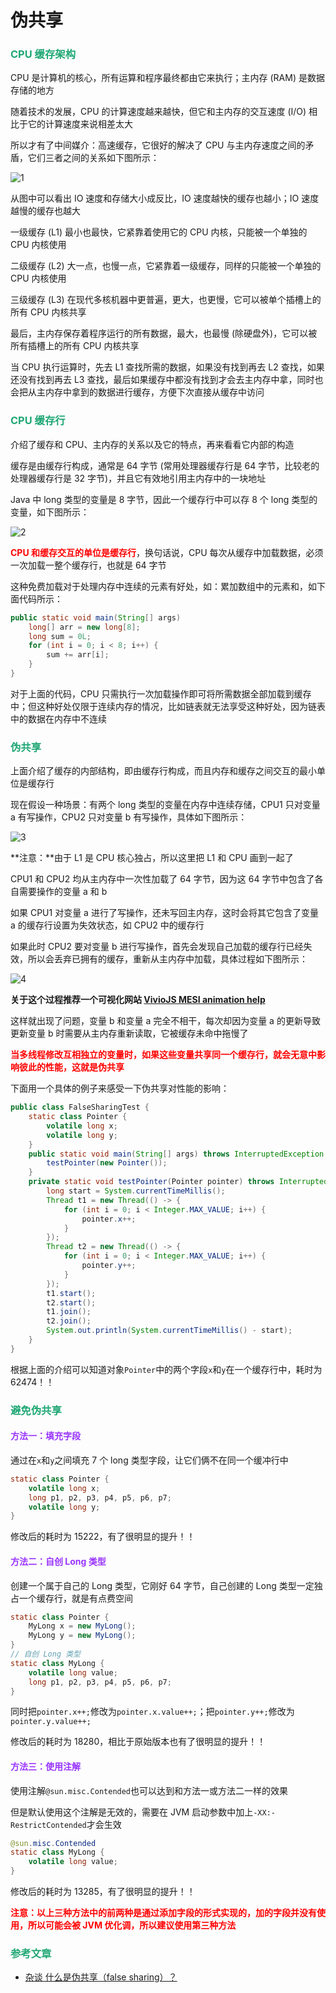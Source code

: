 # 伪共享

### <font color=#1FA774>CPU 缓存架构</font>

CPU 是计算机的核心，所有运算和程序最终都由它来执行；主内存 (RAM) 是数据存储的地方

随着技术的发展，CPU 的计算速度越来越快，但它和主内存的交互速度 (I/O) 相比于它的计算速度来说相差太大

所以才有了中间媒介：高速缓存，它很好的解决了 CPU 与主内存速度之间的矛盾，它们三者之间的关系如下图所示：

![1](https://cdn.jsdelivr.net/gh/LFool/image-hosting@master/20221130/2021211669810881rdu8aZ1.svg)

从图中可以看出 IO 速度和存储大小成反比，IO 速度越快的缓存也越小；IO 速度越慢的缓存也越大

一级缓存 (L1) 最小也最快，它紧靠着使用它的 CPU 内核，只能被一个单独的 CPU 内核使用

二级缓存 (L2) 大一点，也慢一点，它紧靠着一级缓存，同样的只能被一个单独的 CPU 内核使用

三级缓存 (L3) 在现代多核机器中更普遍，更大，也更慢，它可以被单个插槽上的所有 CPU 内核共享

最后，主内存保存着程序运行的所有数据，最大，也最慢 (除硬盘外)，它可以被所有插槽上的所有 CPU 内核共享

当 CPU 执行运算时，先去 L1 查找所需的数据，如果没有找到再去 L2 查找，如果还没有找到再去 L3 查找，最后如果缓存中都没有找到才会去主内存中拿，同时也会把从主内存中拿到的数据进行缓存，方便下次直接从缓存中访问

### <font color=#1FA774>CPU 缓存行</font>

介绍了缓存和 CPU、主内存的关系以及它的特点，再来看看它内部的构造

缓存是由缓存行构成，通常是 64 字节 (常用处理器缓存行是 64 字节，比较老的处理器缓存行是 32 字节)，并且它有效地引用主内存中的一块地址

Java 中 long 类型的变量是 8 字节，因此一个缓存行中可以存 8 个 long 类型的变量，如下图所示：

![2](https://cdn.jsdelivr.net/gh/LFool/image-hosting@master/20221130/2044281669812268teuhTJ2.svg)

**<font color='red'>CPU 和缓存交互的单位是缓存行</font>**，换句话说，CPU 每次从缓存中加载数据，必须一次加载一整个缓存行，也就是 64 字节

这种免费加载对于处理内存中连续的元素有好处，如：累加数组中的元素和，如下面代码所示：

```java
public static void main(String[] args) 
    long[] arr = new long[8];
	long sum = 0L;
	for (int i = 0; i < 8; i++) {
        sum += arr[i];
    }
}
```

对于上面的代码，CPU 只需执行一次加载操作即可将所需数据全部加载到缓存中；但这种好处仅限于连续内存的情况，比如链表就无法享受这种好处，因为链表中的数据在内存中不连续

### <font color=#1FA774>伪共享</font>

上面介绍了缓存的内部结构，即由缓存行构成，而且内存和缓存之间交互的最小单位是缓存行

现在假设一种场景：有两个 long 类型的变量在内存中连续存储，CPU1 只对变量 a 有写操作，CPU2 只对变量 b 有写操作，具体如下图所示：

![3](https://cdn.jsdelivr.net/gh/LFool/image-hosting@master/20221130/2110141669813814IouwdS3.svg)

**注意：**由于 L1 是 CPU 核心独占，所以这里把 L1 和 CPU 画到一起了

CPU1 和 CPU2 均从主内存中一次性加载了 64 字节，因为这 64 字节中包含了各自需要操作的变量 a 和 b

如果 CPU1 对变量 a 进行了写操作，还未写回主内存，这时会将其它包含了变量 a 的缓存行设置为失效状态，如 CPU2 中的缓存行

如果此时 CPU2 要对变量 b 进行写操作，首先会发现自己加载的缓存行已经失效，所以会丢弃已拥有的缓存，重新从主内存中加载，具体过程如下图所示：

![4](https://cdn.jsdelivr.net/gh/LFool/image-hosting@master/20221130/2133211669815201JUBuzL4.svg)

**关于这个过程推荐一个可视化网站 [VivioJS MESI animation help](https://www.scss.tcd.ie/Jeremy.Jones/VivioJS/caches/MESIHelp.htm)**

这样就出现了问题，变量 b 和变量 a 完全不相干，每次却因为变量 a 的更新导致更新变量 b 时需要从主内存重新读取，它被缓存未命中拖慢了

**<font color='red'>当多线程修改互相独立的变量时，如果这些变量共享同一个缓存行，就会无意中影响彼此的性能，这就是伪共享</font>**

下面用一个具体的例子来感受一下伪共享对性能的影响：

```java
public class FalseSharingTest {
    static class Pointer {
        volatile long x;
        volatile long y;
    }
    public static void main(String[] args) throws InterruptedException {
        testPointer(new Pointer());
    }
    private static void testPointer(Pointer pointer) throws InterruptedException {
        long start = System.currentTimeMillis();
        Thread t1 = new Thread(() -> {
            for (int i = 0; i < Integer.MAX_VALUE; i++) {
                pointer.x++;
            }
        });
        Thread t2 = new Thread(() -> {
            for (int i = 0; i < Integer.MAX_VALUE; i++) {
                pointer.y++;
            }
        });
        t1.start();
        t2.start();
        t1.join();
        t2.join();
        System.out.println(System.currentTimeMillis() - start);
    }
}
```

根据上面的介绍可以知道对象`Pointer`中的两个字段`x`和`y`在一个缓存行中，耗时为 62474！！

### <font color=#1FA774>避免伪共享</font>

#### <font color=#9933FF>方法一：填充字段</font>

通过在`x`和`y`之间填充 7 个 long 类型字段，让它们俩不在同一个缓冲行中

```java
static class Pointer {
    volatile long x;
    long p1, p2, p3, p4, p5, p6, p7;
    volatile long y;
}
```

修改后的耗时为 15222，有了很明显的提升！！

#### <font color=#9933FF>方法二：自创 Long 类型</font>

创建一个属于自己的 Long 类型，它刚好 64 字节，自己创建的 Long 类型一定独占一个缓存行，就是有点费空间

```java
static class Pointer {
    MyLong x = new MyLong();
    MyLong y = new MyLong();
}
// 自创 Long 类型
static class MyLong {
    volatile long value;
    long p1, p2, p3, p4, p5, p6, p7;
}
```

同时把`pointer.x++;`修改为`pointer.x.value++;`；把`pointer.y++;`修改为`pointer.y.value++;`

修改后的耗时为 18280，相比于原始版本也有了很明显的提升！！

#### <font color=#9933FF>方法三：使用注解</font>

使用注解`@sun.misc.Contended`也可以达到和方法一或方法二一样的效果

但是默认使用这个注解是无效的，需要在 JVM 启动参数中加上`-XX:-RestrictContended`才会生效

```java
@sun.misc.Contended
static class MyLong {
    volatile long value;
}
```

修改后的耗时为 13285，有了很明显的提升！！

**<font color='red'>注意：以上三种方法中的前两种是通过添加字段的形式实现的，加的字段并没有使用，所以可能会被 JVM 优化调，所以建议使用第三种方法</font>**

### <font color=#1FA774>参考文章</font>

- [杂谈 什么是伪共享（false sharing）？](https://zhuanlan.zhihu.com/p/65394173)
